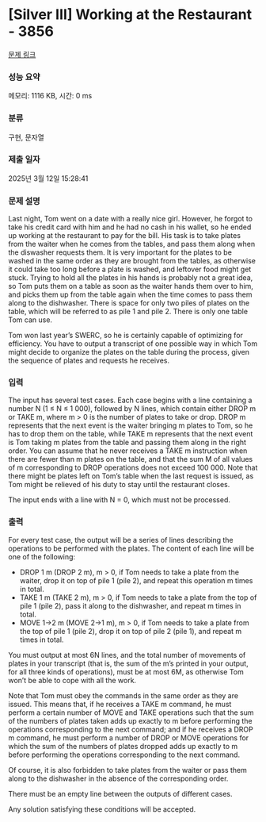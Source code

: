 # [Silver III] Working at the Restaurant - 3856 

[문제 링크](https://www.acmicpc.net/problem/3856) 

### 성능 요약

메모리: 1116 KB, 시간: 0 ms

### 분류

구현, 문자열

### 제출 일자

2025년 3월 12일 15:28:41

### 문제 설명

<p>Last night, Tom went on a date with a really nice girl. However, he forgot to take his credit card with him and he had no cash in his wallet, so he ended up working at the restaurant to pay for the bill. His task is to take plates from the waiter when he comes from the tables, and pass them along when the diswasher requests them. It is very important for the plates to be washed in the same order as they are brought from the tables, as otherwise it could take too long before a plate is washed, and leftover food might get stuck. Trying to hold all the plates in his hands is probably not a great idea, so Tom puts them on a table as soon as the waiter hands them over to him, and picks them up from the table again when the time comes to pass them along to the dishwasher. There is space for only two piles of plates on the table, which will be referred to as pile 1 and pile 2. There is only one table Tom can use.</p>

<p>Tom won last year’s SWERC, so he is certainly capable of optimizing for efficiency. You have to output a transcript of one possible way in which Tom might decide to organize the plates on the table during the process, given the sequence of plates and requests he receives.</p>

### 입력 

 <p>The input has several test cases. Each case begins with a line containing a number N (1 ≤ N ≤ 1 000), followed by N lines, which contain either DROP m or TAKE m, where m > 0 is the number of plates to take or drop. DROP m represents that the next event is the waiter bringing m plates to Tom, so he has to drop them on the table, while TAKE m represents that the next event is Tom taking m plates from the table and passing them along in the right order. You can assume that he never receives a TAKE m instruction when there are fewer than m plates on the table, and that the sum M of all values of m corresponding to DROP operations does not exceed 100 000. Note that there might be plates left on Tom’s table when the last request is issued, as Tom might be relieved of his duty to stay until the restaurant closes.</p>

<p>The input ends with a line with N = 0, which must not be processed.</p>

### 출력 

 <p>For every test case, the output will be a series of lines describing the operations to be performed with the plates. The content of each line will be one of the following:</p>

<ul>
	<li>DROP 1 m (DROP 2 m), m > 0, if Tom needs to take a plate from the waiter, drop it on top of pile 1 (pile 2), and repeat this operation m times in total.</li>
	<li>TAKE 1 m (TAKE 2 m), m > 0, if Tom needs to take a plate from the top of pile 1 (pile 2), pass it along to the dishwasher, and repeat m times in total.</li>
	<li>MOVE 1->2 m (MOVE 2->1 m), m > 0, if Tom needs to take a plate from the top of pile 1 (pile 2), drop it on top of pile 2 (pile 1), and repeat m times in total.</li>
</ul>

<p>You must output at most 6N lines, and the total number of movements of plates in your transcript (that is, the sum of the m’s printed in your output, for all three kinds of operations), must be at most 6M, as otherwise Tom won’t be able to cope with all the work.</p>

<p>Note that Tom must obey the commands in the same order as they are issued. This means that, if he receives a TAKE m command, he must perform a certain number of MOVE and TAKE operations such that the sum of the numbers of plates taken adds up exactly to m before performing the operations corresponding to the next command; and if he receives a DROP m command, he must perform a number of DROP or MOVE operations for which the sum of the numbers of plates dropped adds up exactly to m before performing the operations corresponding to the next command.</p>

<p>Of course, it is also forbidden to take plates from the waiter or pass them along to the dishwasher in the absence of the corresponding order.</p>

<p>There must be an empty line between the outputs of different cases.</p>

<p>Any solution satisfying these conditions will be accepted.</p>


